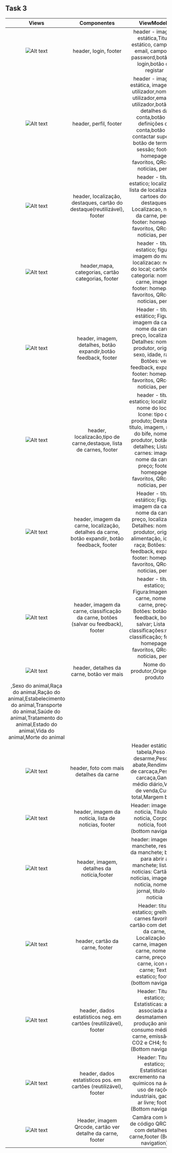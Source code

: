 ## Task 3

|              Views           |           Componentes            |   ViewModels            |       
|:---------------------------------------------------------------------------:|:---------------------------------------------------------------------------:|:---------------------------------------------------------------------------:|
| ![Alt text](../imagemsView/0.png?raw=true "0") | header, login, footer |  header - imagem estática,Titulo estático, campo de email, campo de password,botão de login,botão de registar
| ![Alt text](../imagemsView/8.png?raw=true "8") | header, perfil, footer |  header - imagem estática, imagem de utilizador,nome do utilizador,email do utilizador,botão de detalhes da conta,botão de definições da conta,botão de contactar suporte, botão de terminar sessão; footer: homepage, favoritos, QRcode, noticias, perfil |
| ![Alt text](../imagemsView/1.png?raw=true "1") | header, localização, destaques, cartão do destaque(reutilizável), footer |  header - titulo estatico; localizacao: lista de localizaçoes; cartoes dos destaques: Localizacao, nome da carne, peso; footer: homepage, favoritos, QRcode, noticias, perfil |
| ![Alt text](../imagemsView/2.png?raw=true "2")| header,mapa, categorias, cartão categorias, footer | header - titulo estatico; figura: imagem do mapa; localizacao: nome do local; cartões da categoria: nome da carne, imagem; footer: homepage, favoritos, QRcode, noticias, perfil |
| ![Alt text](../imagemsView/11.png?raw=true "11") | header, imagem, detalhes, botão expandir,botão  feedback, footer | Header - titulo estático; Figura: imagem da carne,  nome da carne, preço, localização; Detalhes: nome do produtor, origem, sexo, idade, raça; Botões: ver feedback, expandir;  footer: homepage, favoritos, QRcode, noticias, perfil |
| ![Alt text](../imagemsView/7.png?raw=true "7") |header, localizacão,tipo de carne,destaque, lista de carnes, footer| header - titulo estatico; localizacao: nome do local; Icone: tipo de produto; Destaque: titulo, imagem, nome do bife, nome do produtor, botão ver detalhes; Lista de carnes: imagem, nome da carne, preço; footer: homepage, favoritos, QRcode, noticias, perfil |
| ![Alt text](../imagemsView/12.png?raw=true "12") | header, imagem da carne, localização, detalhes da carne, botão expandir, botão feedback, footer | Header - titulo estático; Figura: imagem da carne,  nome da carne, preço, localização; Detalhes: nome do produtor, origem, alimentação, idade, raça; Botões: ver feedback, expandir;  footer: homepage, favoritos, QRcode, noticias, perfil |
| ![Alt text](../imagemsView/13.png?raw=true "13") | header, imagem da carne, classificação da carne, botões (salvar ou feedback), footer |  header - titulo estatico; Figura:Imagem da carne, nome da carne, preço; Botões: botão ver feedback, botão salvar; Lista de classificações:nome, classificação; footer: homepage, favoritos, QRcode, noticias, perfil |
| ![Alt text](../imagemsView/14.png?raw=true "14") | header, detalhes da carne, botão ver mais |  Nome do produtor,Origem do produto
,Sexo do animal,Raça do animal,Ração do animal,Estabelecimento do animal,Transporte do animal,Saúde do animal,Tratamento do animal,Estado do animal,Vida do animal,Morte do animal |
| ![Alt text](../imagemsView/15.png?raw=true "5") | header, foto com mais detalhes da carne | Header estático da tabela,Peso ao desarme,Peso ao abate,Rendimento de carcaça,Peso da carcaça,Ganho médio diário,Valor de venda,Custo total,Margem bruta |
| ![Alt text](../imagemsView/5.png?raw=true "5") | header, imagem da notícia, lista de noticias, footer |  Header: imagem da noticia, Titulo da noticia, Corpo da noticia, footer (bottom navigation) |
| ![Alt text](../imagemsView/6.png?raw=true "6") | header,  imagem, detalhes da notícia,footer | header: imagem da manchete, resumo da manchete; botão para abrir a manchete; lista de noticias: Cartão de noticias, imagem da noticia, nome do jornal, titulo da noticia |
| ![Alt text](../imagemsView/3.png?raw=true "3") | header, cartão da carne, footer | Header: titulo estatico; grelha de carnes favoritas: cartão com detalhes da carne, Localização da carne, imagem da carne, nome da carne, preço da carne, icon da carne; Texto estatico; footer (bottom navigation) |
| ![Alt text](../imagemsView/9.png?raw=true "9") | header,  dados estatísticos neg. em cartões (reutilizável), footer | Header: Titulo estatico; Estatisticas: area associada ao desmatamento, produção animal, consumo médio de carne, emissão de CO2 e CH4; footer (Bottom navigation) |
| ![Alt text](../imagemsView/10.png?raw=true "10") | header,  dados estatísticos pos. em cartões (reutilizável), footer | Header: Titulo estatico; Estatisticas: excremento na água, químicos na água, uso de rações industriais, gado ao ar livre; footer (Bottom navigation) |
| ![Alt text](../imagemsView/4.png?raw=true "4") | Header, imagem Qrcode, cartão ver detalhe da carne, footer | Camâra com leitor de código QRCartão com detalhes da carne,footer (Bottom navigation) |

